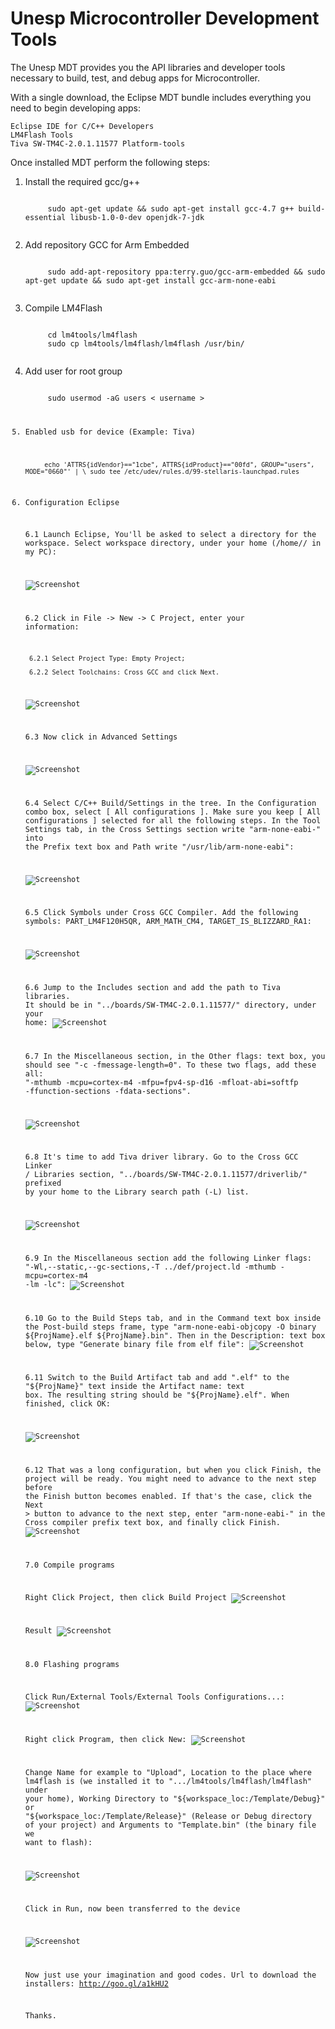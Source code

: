 Unesp Microcontroller Development Tools
=========

The Unesp MDT provides you the API libraries and developer tools necessary to build, test, and debug apps for Microcontroller.

With a single download, the Eclipse MDT bundle includes everything you need to begin developing apps:

    Eclipse IDE for C/C++ Developers
    LM4Flash Tools
    Tiva SW-TM4C-2.0.1.11577 Platform-tools
    

Once installed MDT perform the following steps:
1. Install the required gcc/g++

    <code>
        sudo apt-get update && sudo apt-get install gcc-4.7 g++ build-essential libusb-1.0-0-dev openjdk-7-jdk
    </code>

2. Add repository GCC for Arm Embedded

    <code>
        sudo add-apt-repository ppa:terry.guo/gcc-arm-embedded && sudo apt-get update && sudo apt-get install gcc-arm-none-eabi
    </code>


3. Compile LM4Flash

    <code>
        cd lm4tools/lm4flash
        sudo cp lm4tools/lm4flash/lm4flash /usr/bin/
    </code>
    
4. Add user for root group

    <code>
        sudo usermod -aG users < username >
    </ode>

5. Enabled usb for device (Example: Tiva)

    <code>
        echo 'ATTRS{idVendor}=="1cbe", ATTRS{idProduct}=="00fd", GROUP="users", MODE="0660"' | \ sudo tee /etc/udev/rules.d/99-stellaris-launchpad.rules
    </code>
    
6. Configuration Eclipse

    6.1 Launch Eclipse, You'll be asked to select a directory for the workspace. Select workspace directory, under your home (/home/<user>/ in my PC): 
    
    ![Screenshot](http://i.imgur.com/oIhIabP.png) 
    
    6.2 Click in File -> New -> C Project, enter your information:
     
        6.2.1 Select Project Type: Empty Project;
     
        6.2.2 Select Toolchains: Cross GCC and click Next.
    
    ![Screenshot](http://i.imgur.com/fDCn8Tj.png)
    
    6.3 Now click in Advanced Settings
    
    ![Screenshot](http://i.imgur.com/Ltj5NSE.png)
    
    6.4 Select C/C++ Build/Settings in the tree. In the Configuration combo box, select [ All configurations ]. Make sure you keep [ All configurations ] selected for all the following steps. In the Tool Settings tab, in the Cross Settings section write "arm-none-eabi-" into the Prefix text box and Path write "/usr/lib/arm-none-eabi":
    
   ![Screenshot](http://i.imgur.com/Zpqj6c6.png)
   
   6.5 Click Symbols under Cross GCC Compiler. Add the following symbols: PART_LM4F120H5QR, ARM_MATH_CM4, TARGET_IS_BLIZZARD_RA1:
   
    ![Screenshot](http://i.imgur.com/At4avr1.png)
    
    6.6 Jump to the Includes section and add the path to Tiva libraries. It should be in "../boards/SW-TM4C-2.0.1.11577/" directory, under your home:
   ![Screenshot](http://i.imgur.com/zhBYM9H.png)
   
   6.7 In the Miscellaneous section, in the Other flags: text box, you should see "-c -fmessage-length=0". To these two flags, add these all: "-mthumb -mcpu=cortex-m4 -mfpu=fpv4-sp-d16 -mfloat-abi=softfp -ffunction-sections -fdata-sections".
   
    ![Screenshot](http://i.imgur.com/8FSoWm7.png)
 
    6.8 It's time to add Tiva driver library. Go to the Cross GCC Linker / Libraries section, "../boards/SW-TM4C-2.0.1.11577/driverlib/" prefixed by your home to the Library search path (-L) list.

    ![Screenshot](http://i.imgur.com/nnlPP5w.png)
    
    6.9 In the Miscellaneous section add the following Linker flags: "-Wl,--static,--gc-sections,-T ../def/project.ld -mthumb -mcpu=cortex-m4 -lm -lc":
    ![Screenshot](http://i.imgur.com/jD6o7LP.png)
    
    6.10 Go to the Build Steps tab, and in the Command text box inside the Post-build steps frame, type "arm-none-eabi-objcopy -O binary ${ProjName}.elf ${ProjName}.bin". Then in the Description: text box below, type "Generate binary file from elf file":
    ![Screenshot](http://i.imgur.com/9aa8fqz.png)

    6.11 Switch to the Build Artifact tab and add ".elf" to the "${ProjName}" text inside the Artifact name: text box. The resulting string should be "${ProjName}.elf". When finished, click OK:
    
    ![Screenshot](http://i.imgur.com/LYK9KQN.png)
    
    6.12 That was a long configuration, but when you click Finish, the project will be ready. You might need to advance to the next step before the Finish button becomes enabled. If that's the case, click the Next > button to advance to the next step, enter "arm-none-eabi-" in the Cross compiler prefix text box, and finally click Finish.
   ![Screenshot](http://i.imgur.com/vBGn0V2.png)
   
   7.0 Compile programs
  
    Right Click Project, then click Build Project 
    ![Screenshot](http://i.imgur.com/iGylkcB.png)
    
    Result
    ![Screenshot](http://i.imgur.com/zff1Trl.png)
  
  
   8.0 Flashing programs
    
    Click Run/External Tools/External Tools Configurations...:
    ![Screenshot](http://i.imgur.com/vp0O6po.png)
    
    Right click Program, then click New:
    ![Screenshot](http://i.imgur.com/Tl9VbOJ.png)
    
    Change Name for example to "Upload", Location to the place where lm4flash is (we installed it to ".../lm4tools/lm4flash/lm4flash" under your home), Working Directory to "${workspace_loc:/Template/Debug}" or "${workspace_loc:/Template/Release}" (Release or Debug directory of your project) and Arguments to "Template.bin" (the binary file we want to flash):
    
    ![Screenshot](http://i.imgur.com/62VIfj0.png)
    
    Click in Run, now been transferred to the device
   
    ![Screenshot](http://i.imgur.com/53nrfN7.png)
    
    
    Now just use your imagination and good codes.
    Url to download the installers: http://goo.gl/a1kHU2
    
    Thanks.

